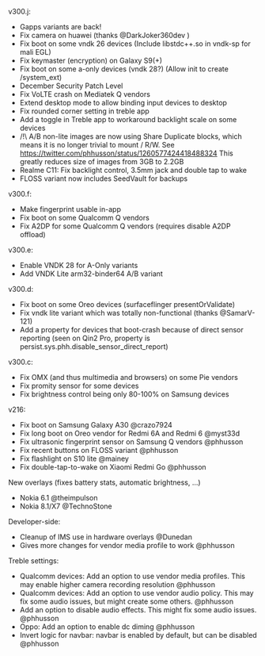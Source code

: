 v300.j:
- Gapps variants are back!
- Fix camera on huawei (thanks @DarkJoker360dev )
- Fix boot on some vndk 26 devices (Include libstdc++.so in vndk-sp for mali EGL)
- Fix keymaster (encryption) on Galaxy S9(+)
- Fix boot on some a-only devices (vndk 28?) (Allow init to create /system_ext)
- December Security Patch Level
- Fix VoLTE crash on Mediatek Q vendors
- Extend desktop mode to allow binding input devices to desktop
- Fix rounded corner setting in treble app
- Add a toggle in Treble app to workaround backlight scale on some devices
- /!\ A/B non-lite images are now using Share Duplicate blocks, which means it is no longer trivial to mount / R/W. See https://twitter.com/phhusson/status/1260577424418488324 This greatly reduces size of images from 3GB to 2.2GB
- Realme C11: Fix backlight control, 3.5mm jack and double tap to wake
- FLOSS variant now includes SeedVault for backups

v300.f:
- Make fingerprint usable in-app
- Fix boot on some Qualcomm Q vendors
- Fix A2DP for some Qualcomm Q vendors (requires disable A2DP offload)

v300.e:
- Enable VNDK 28 for A-Only variants
- Add VNDK Lite arm32-binder64 A/B variant


v300.d:
- Fix boot on some Oreo devices (surfaceflinger presentOrValidate)
- Fix vndk lite variant which was totally non-functional (thanks @SamarV-121)
- Add a property for devices that boot-crash because of direct sensor reporting (seen on Qin2 Pro, property is persist.sys.phh.disable_sensor_direct_report)

v300.c:
- Fix OMX (and thus multimedia and browsers) on some Pie vendors
- Fix promity sensor for some devices
- Fix brightness control being only 80-100% on Samsung devices

v216:
- Fix boot on Samsung Galaxy A30 @crazo7924
- Fix long boot on Oreo vendor for Redmi 6A and Redmi 6 @myst33d
- Fix ultrasonic fingerprint sensor on Samsung Q vendors @phhusson
- Fix recent buttons on FLOSS variant @phhusson
- Fix flashlight on S10 lite @mainey
- Fix double-tap-to-wake on Xiaomi Redmi Go @phhusson

New overlays (fixes battery stats, automatic brightness, ...)
- Nokia 6.1 @theimpulson
- Nokia 8.1/X7 @TechnoStone

Developer-side:
- Cleanup of IMS use in hardware overlays @Dunedan
- Gives more changes for vendor media profile to work @phhusson

Treble settings:
- Qualcomm devices: Add an option to use vendor media profiles. This may enable higher camera recording resolution @phhusson
- Qualcomm devices: Add an option to use vendor audio policy. This may fix some audio issues, but might create some others. @phhusson
- Add an option to disable audio effects. This might fix some audio issues. @phhusson
- Oppo: Add an option to enable dc diming @phhusson
- Invert logic for navbar: navbar is enabled by default, but can be disabled @phhusson
